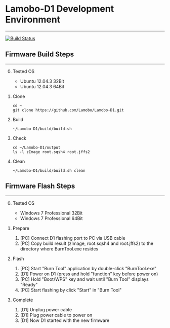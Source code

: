 # Lamobo-D1 Development Environment
---

[![Build Status](https://travis-ci.org/Lamobo/Lamobo-D1.svg?branch=master)](https://travis-ci.org/Lamobo/Lamobo-D1)

## Firmware Build Steps
---

0. Tested OS

    - Ubuntu 12.04.3 32Bit
    - Ubuntu 12.04.3 64Bit

1. Clone

    ```
    cd ~
    git clone https://github.com/Lamobo/Lamobo-D1.git
    ```

2. Build

    ```
    ~/Lamobo-D1/build/build.sh
    ```

3. Check

    ```
    cd ~/Lamobo-D1/output
    ls -l zImage root.sqsh4 root.jffs2
    ```

4. Clean

    ```
    ~/Lamobo-D1/build/build.sh clean
    ```

## Firmware Flash Steps
---

0. Tested OS

    - Windows 7 Professional 32Bit
    - Windows 7 Professional 64Bit

1. Prepare

    1. [PC] Connect D1 flashing port to PC via USB cable
    2. [PC] Copy build result (zImage, root.sqsh4 and root.jffs2)
    to the directory where BurnTool.exe resides

2. Flash

    1. [PC] Start "Burn Tool" application by double-click "BurnTool.exe"
    2. [D1] Power on D1 (press and hold "function" key before power on)
    3. [PC] Hold "Boot/WPS" key and wait until "Burn Tool" displays "Ready"
    4. [PC] Start flashing by click "Start" in "Burn Tool"

3. Complete

    1. [D1] Unplug power cable
    2. [D1] Plug power cable to power on
    3. [D1] Now D1 started with the new firmware
